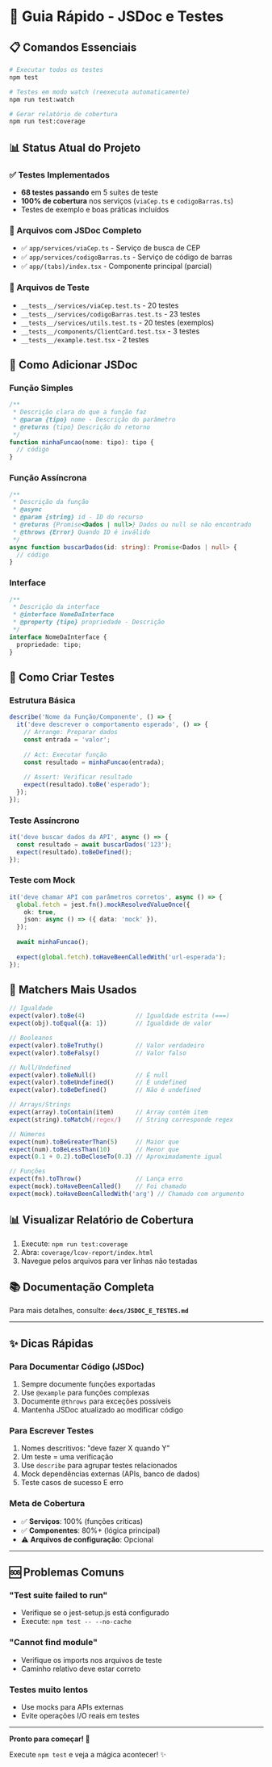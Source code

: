 # 🚀 Guia Rápido - JSDoc e Testes

## 📋 Comandos Essenciais

```bash
# Executar todos os testes
npm test

# Testes em modo watch (reexecuta automaticamente)
npm run test:watch

# Gerar relatório de cobertura
npm run test:coverage
```

## 📊 Status Atual do Projeto

### ✅ Testes Implementados

- **68 testes passando** em 5 suítes de teste
- **100% de cobertura** nos serviços (`viaCep.ts` e `codigoBarras.ts`)
- Testes de exemplo e boas práticas incluídos

### 📁 Arquivos com JSDoc Completo

- ✅ `app/services/viaCep.ts` - Serviço de busca de CEP
- ✅ `app/services/codigoBarras.ts` - Serviço de código de barras
- ✅ `app/(tabs)/index.tsx` - Componente principal (parcial)

### 🧪 Arquivos de Teste

- `__tests__/services/viaCep.test.ts` - 20 testes
- `__tests__/services/codigoBarras.test.ts` - 23 testes
- `__tests__/services/utils.test.ts` - 20 testes (exemplos)
- `__tests__/components/ClientCard.test.tsx` - 3 testes
- `__tests__/example.test.tsx` - 2 testes

## 📖 Como Adicionar JSDoc

### Função Simples

```typescript
/**
 * Descrição clara do que a função faz
 * @param {tipo} nome - Descrição do parâmetro
 * @returns {tipo} Descrição do retorno
 */
function minhaFuncao(nome: tipo): tipo {
  // código
}
```

### Função Assíncrona

```typescript
/**
 * Descrição da função
 * @async
 * @param {string} id - ID do recurso
 * @returns {Promise<Dados | null>} Dados ou null se não encontrado
 * @throws {Error} Quando ID é inválido
 */
async function buscarDados(id: string): Promise<Dados | null> {
  // código
}
```

### Interface

```typescript
/**
 * Descrição da interface
 * @interface NomeDaInterface
 * @property {tipo} propriedade - Descrição
 */
interface NomeDaInterface {
  propriedade: tipo;
}
```

## 🧪 Como Criar Testes

### Estrutura Básica

```typescript
describe('Nome da Função/Componente', () => {
  it('deve descrever o comportamento esperado', () => {
    // Arrange: Preparar dados
    const entrada = 'valor';
    
    // Act: Executar função
    const resultado = minhaFuncao(entrada);
    
    // Assert: Verificar resultado
    expect(resultado).toBe('esperado');
  });
});
```

### Teste Assíncrono

```typescript
it('deve buscar dados da API', async () => {
  const resultado = await buscarDados('123');
  expect(resultado).toBeDefined();
});
```

### Teste com Mock

```typescript
it('deve chamar API com parâmetros corretos', async () => {
  global.fetch = jest.fn().mockResolvedValueOnce({
    ok: true,
    json: async () => ({ data: 'mock' }),
  });
  
  await minhaFuncao();
  
  expect(global.fetch).toHaveBeenCalledWith('url-esperada');
});
```

## 🎯 Matchers Mais Usados

```typescript
// Igualdade
expect(valor).toBe(4)              // Igualdade estrita (===)
expect(obj).toEqual({a: 1})        // Igualdade de valor

// Booleanos
expect(valor).toBeTruthy()         // Valor verdadeiro
expect(valor).toBeFalsy()          // Valor falso

// Null/Undefined
expect(valor).toBeNull()           // É null
expect(valor).toBeUndefined()      // É undefined
expect(valor).toBeDefined()        // Não é undefined

// Arrays/Strings
expect(array).toContain(item)      // Array contém item
expect(string).toMatch(/regex/)    // String corresponde regex

// Números
expect(num).toBeGreaterThan(5)     // Maior que
expect(num).toBeLessThan(10)       // Menor que
expect(0.1 + 0.2).toBeCloseTo(0.3) // Aproximadamente igual

// Funções
expect(fn).toThrow()               // Lança erro
expect(mock).toHaveBeenCalled()    // Foi chamado
expect(mock).toHaveBeenCalledWith('arg') // Chamado com argumento
```

## 📊 Visualizar Relatório de Cobertura

1. Execute: `npm run test:coverage`
2. Abra: `coverage/lcov-report/index.html`
3. Navegue pelos arquivos para ver linhas não testadas

## 📚 Documentação Completa

Para mais detalhes, consulte: **`docs/JSDOC_E_TESTES.md`**

---

## ✨ Dicas Rápidas

### Para Documentar Código (JSDoc)

1. Sempre documente funções exportadas
2. Use `@example` para funções complexas
3. Documente `@throws` para exceções possíveis
4. Mantenha JSDoc atualizado ao modificar código

### Para Escrever Testes

1. Nomes descritivos: "deve fazer X quando Y"
2. Um teste = uma verificação
3. Use `describe` para agrupar testes relacionados
4. Mock dependências externas (APIs, banco de dados)
5. Teste casos de sucesso E erro

### Meta de Cobertura

- ✅ **Serviços**: 100% (funções críticas)
- ✅ **Componentes**: 80%+ (lógica principal)
- ⚠️ **Arquivos de configuração**: Opcional

---

## 🆘 Problemas Comuns

### "Test suite failed to run"
- Verifique se o jest-setup.js está configurado
- Execute: `npm test -- --no-cache`

### "Cannot find module"
- Verifique os imports nos arquivos de teste
- Caminho relativo deve estar correto

### Testes muito lentos
- Use mocks para APIs externas
- Evite operações I/O reais em testes

---

**Pronto para começar! 🚀**

Execute `npm test` e veja a mágica acontecer! ✨

